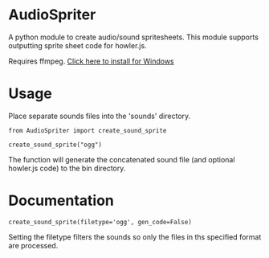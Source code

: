 # AudioSpriter
A python module to create audio/sound spritesheets. This module supports outputting sprite sheet code for howler.js.

Requires ffmpeg. [Click here to install for Windows](http://www.wikihow.com/Install-FFmpeg-on-Windows)

# Usage
Place separate sounds files into the 'sounds' directory.

```
from AudioSpriter import create_sound_sprite

create_sound_sprite("ogg")
```

The function will generate the concatenated sound file (and optional howler.js code) to the bin directory.

# Documentation
```
create_sound_sprite(filetype='ogg', gen_code=False)
```

Setting the filetype filters the sounds so only the files in ths specified format are processed.
